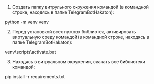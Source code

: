 1) Создать папку витрульного окружения командой
(в командной строке, находясь в папке TelegramBotHakaton):

python -m venv venv


2) Перед установкой всех нужных библиотек, активировать виртуальную среду командой
(в командной строке, находясь в папке TelegramBotHakaton):

venv\scripts\activate.bat


3) Находясь в витруальном окружении, скачать все библиотеки командой:

pip install -r requirements.txt
